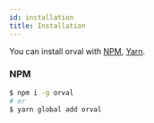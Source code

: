 ```yaml
---
id: installation
title: Installation
---
```


You can install orval with [NPM](https://npmjs.com),
[Yarn](https://yarnpkg.com).

### NPM

```bash
$ npm i -g orval
# or
$ yarn global add orval
```
